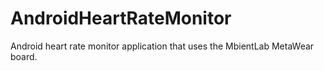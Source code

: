 # AndroidHeartRateMonitor
Android heart rate monitor application that uses the MbientLab MetaWear board.
